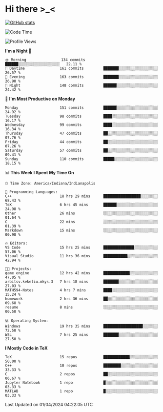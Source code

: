 # Hi there \>_<

[![GitHub stats](https://github-readme-stats.vercel.app/api?username=ARessegetesStery&show_icons=true&theme=transparent)](https://github.com/anuraghazra/github-readme-stats)

<!--START_SECTION:waka-->
![Code Time](http://img.shields.io/badge/Code%20Time-816%20hrs%2042%20mins-blue)

![Profile Views](http://img.shields.io/badge/Profile%20Views-1-blue)

**I'm a Night 🦉** 

```text
🌞 Morning                134 commits         ██████░░░░░░░░░░░░░░░░░░░   22.11 % 
🌆 Daytime                161 commits         ███████░░░░░░░░░░░░░░░░░░   26.57 % 
🌃 Evening                163 commits         ███████░░░░░░░░░░░░░░░░░░   26.90 % 
🌙 Night                  148 commits         ██████░░░░░░░░░░░░░░░░░░░   24.42 % 
```
📅 **I'm Most Productive on Monday** 

```text
Monday                   151 commits         ██████░░░░░░░░░░░░░░░░░░░   24.92 % 
Tuesday                  98 commits          ████░░░░░░░░░░░░░░░░░░░░░   16.17 % 
Wednesday                99 commits          ████░░░░░░░░░░░░░░░░░░░░░   16.34 % 
Thursday                 47 commits          ██░░░░░░░░░░░░░░░░░░░░░░░   07.76 % 
Friday                   44 commits          ██░░░░░░░░░░░░░░░░░░░░░░░   07.26 % 
Saturday                 57 commits          ██░░░░░░░░░░░░░░░░░░░░░░░   09.41 % 
Sunday                   110 commits         █████░░░░░░░░░░░░░░░░░░░░   18.15 % 
```


📊 **This Week I Spent My Time On** 

```text
🕑︎ Time Zone: America/Indiana/Indianapolis

💬 Programming Languages: 
C++                      18 hrs 29 mins      █████████████████░░░░░░░░   68.43 % 
TeX                      6 hrs 45 mins       ██████░░░░░░░░░░░░░░░░░░░   24.98 % 
Other                    26 mins             ░░░░░░░░░░░░░░░░░░░░░░░░░   01.64 % 
C                        22 mins             ░░░░░░░░░░░░░░░░░░░░░░░░░   01.39 % 
Markdown                 15 mins             ░░░░░░░░░░░░░░░░░░░░░░░░░   00.98 % 

🔥 Editors: 
VS Code                  15 hrs 25 mins      ██████████████░░░░░░░░░░░   57.06 % 
Visual Studio            11 hrs 36 mins      ███████████░░░░░░░░░░░░░░   42.94 % 

🐱‍💻 Projects: 
game_engine              12 hrs 42 mins      ████████████░░░░░░░░░░░░░   47.05 % 
arbitsv.kekeliu.mkys.3   7 hrs 18 mins       ███████░░░░░░░░░░░░░░░░░░   27.03 % 
MATH594-Notes            4 hrs 7 mins        ████░░░░░░░░░░░░░░░░░░░░░   15.24 % 
homework                 2 hrs 36 mins       ██░░░░░░░░░░░░░░░░░░░░░░░   09.68 % 
resume                   8 mins              ░░░░░░░░░░░░░░░░░░░░░░░░░   00.50 % 

💻 Operating System: 
Windows                  19 hrs 35 mins      ██████████████████░░░░░░░   72.50 % 
WSL                      7 hrs 25 mins       ███████░░░░░░░░░░░░░░░░░░   27.50 % 
```

**I Mostly Code in TeX** 

```text
TeX                      15 repos            ████████████░░░░░░░░░░░░░   50.00 % 
C++                      10 repos            ████████░░░░░░░░░░░░░░░░░   33.33 % 
C                        2 repos             ██░░░░░░░░░░░░░░░░░░░░░░░   06.67 % 
Jupyter Notebook         1 repo              █░░░░░░░░░░░░░░░░░░░░░░░░   03.33 % 
MATLAB                   1 repo              █░░░░░░░░░░░░░░░░░░░░░░░░   03.33 % 
```




 Last Updated on 01/04/2024 04:22:05 UTC
<!--END_SECTION:waka-->
